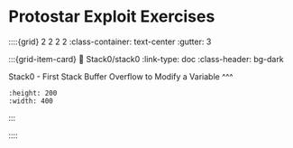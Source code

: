 # Protostar Exploit Exercises

::::{grid} 2 2 2 2
:class-container: text-center
:gutter: 3

:::{grid-item-card}
:link: Stack0/stack0
:link-type: doc
:class-header: bg-dark

Stack0 - First Stack Buffer Overflow to Modify a Variable
^^^
```{image} images/r2_stack0_x86_splash.jpg
:height: 200
:width: 400
```
:::

::::